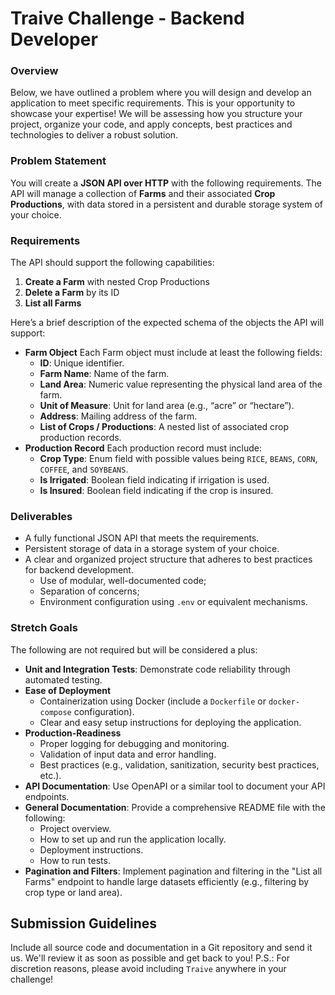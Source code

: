 # **Traive Challenge - Backend Developer**

### **Overview**
Below, we have outlined a problem where you will design and develop an application to meet specific requirements. This is your opportunity to showcase your expertise! We will be assessing how you structure your project, organize your code, and apply concepts, best practices and technologies to deliver a robust solution.

### **Problem Statement**
You will create a **JSON API over HTTP** with the following requirements. The API will manage a collection of **Farms** and their associated **Crop Productions**, with data stored in a persistent and durable storage system of your choice.

### **Requirements**
The API should support the following capabilities:

1. **Create a Farm** with nested Crop Productions
2. **Delete a Farm** by its ID
3. **List all Farms**

Here’s a brief description of the expected schema of the objects the API will support:

- **Farm Object** Each Farm object must include at least the following fields:
  - **ID**: Unique identifier.
  - **Farm Name**: Name of the farm.
  - **Land Area**: Numeric value representing the physical land area of the farm.
  - **Unit of Measure**: Unit for land area (e.g., “acre” or “hectare”).
  - **Address**: Mailing address of the farm.
  - **List of Crops / Productions**: A nested list of associated crop production records.
- **Production Record** Each production record must include:
  - **Crop Type**: Enum field with possible values being `RICE`, `BEANS`, `CORN`, `COFFEE`, and `SOYBEANS`.
  - **Is Irrigated**: Boolean field indicating if irrigation is used.
  - **Is Insured**: Boolean field indicating if the crop is insured.

### **Deliverables**
- A fully functional JSON API that meets the requirements.
- Persistent storage of data in a storage system of your choice.
- A clear and organized project structure that adheres to best practices for backend development.
  - Use of modular, well-documented code;
  - Separation of concerns;
  - Environment configuration using `.env` or equivalent mechanisms.



### **Stretch Goals**
The following are not required but will be considered a plus:

- **Unit and Integration Tests**: Demonstrate code reliability through automated testing.
- **Ease of Deployment**
  - Containerization using Docker (include a `Dockerfile` or `docker-compose` configuration).
  - Clear and easy setup instructions for deploying the application.
- **Production-Readiness**
  - Proper logging for debugging and monitoring.
  - Validation of input data and error handling.
  - Best practices (e.g., validation, sanitization, security best practices, etc.).
- **API Documentation**: Use OpenAPI or a similar tool to document your API endpoints.
- **General Documentation**: Provide a comprehensive README file with the following:
  - Project overview.
  - How to set up and run the application locally.
  - Deployment instructions.
  - How to run tests.
- **Pagination and Filters**: Implement pagination and filtering in the "List all Farms" endpoint to handle large datasets efficiently (e.g., filtering by crop type or land area).


## **Submission Guidelines**
Include all source code and documentation in a Git repository and send it us. We'll review it as soon as possible and get back to you!
P.S.: For discretion reasons, please avoid including `Traive` anywhere in your challenge!